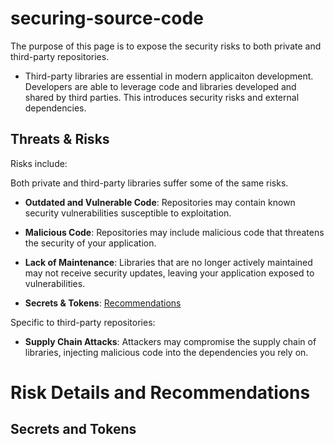 # securing-source-code

The purpose of this page is to expose the security risks to both private and third-party repositories.

  -  Third-party libraries are essential in modern applicaiton development. Developers are able to leverage code and libraries developed and shared by third parties. This introduces security risks and external dependencies.

## Threats & Risks ##

Risks include:

Both private and third-party libraries suffer some of the same risks.

  -  **Outdated and Vulnerable Code**: Repositories may contain known security vulnerabilities susceptible to exploitation.
  -  **Malicious Code**: Repositories may include malicious code that threatens the security of your application.

  -  **Lack of Maintenance**: Libraries that are no longer actively maintained may not receive security updates, leaving your application exposed to vulnerabilities.
  -  **Secrets & Tokens**: [Recommendations](#markdown-header-secrets-and-tokens)

Specific to third-party repositories:
  -  **Supply Chain Attacks**: Attackers may compromise the supply chain of libraries, injecting malicious code into the dependencies you rely on.


# Risk Details and Recommendations

## Secrets and Tokens
